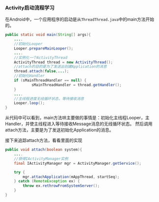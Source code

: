 ### Activity启动流程学习

在Android中，一个应用程序的启动是从`ThreadThread.java`中的main方法开始的。
```java
public static void main(String[] args){
    ....
    //初始化Looper
    Looper.prepareMainLooper();
    ....
    //实例化一个ActivityThread
    ActivityThread thread = new ActivityThread();
    //attach的目的是为了发送出创建Application的消息
    thread.attach(false,...);
    //初始化Handler
    if (sMainThreadHandler == null) {
            sMainThreadHandler = thread.getHandler();
    }
    ....
    //主线程进度无线循环状态，等待接收消息
    Looper.loop();
}
```
从代码中可以看到，main方法哄主要做的事情是：初始化主线程Looper，主Handler，并使主线程进入等待接收Message消息的无线循环状态。
然后调用attach方法，主要是为了发送初始化Application的消息。

接下来追踪attach方法，看看里面的实现
```java
public void attach(boolean system){
    ....
    //获得IActivityManager实例
    final IActivityManager mgr = ActivityManager.getService();

    try {
        mgr.attachApplication(mAppThread, startSeq);
    } catch (RemoteException ex) {
        throw ex.rethrowFromSystemServer();
    }
}
```

